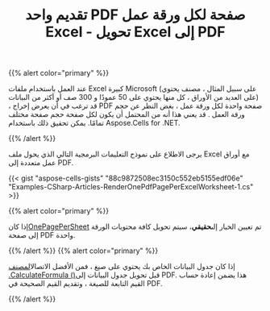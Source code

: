 ﻿---
title: تقديم واحد PDF صفحة لكل ورقة عمل Excel - تحويل Excel إلى PDF
type: docs
weight: 100
url: /ar/net/render-one-pdf-page-per-excel-worksheet-excel-to-pdf-conversion/
---
{{% alert color="primary" %}} 

عند العمل باستخدام ملفات Excel كبيرة Microsoft (على سبيل المثال ، مصنف يحتوي على العديد من الأوراق ، كل منها يحتوي على 50 عمودًا و 300 صف أو أكثر من البيانات) ، قد ترغب في أن يعرض إخراج PDF صفحة واحدة لكل ورقة عمل ، بغض النظر عن حجم ورقة العمل . قد يعني هذا أنه من المحتمل أن يكون لكل صفحة حجم صفحة مختلف تمامًا. يمكن تحقيق ذلك باستخدام Aspose.Cells for .NET.

{{% /alert %}} 

يرجى الاطلاع على نموذج التعليمات البرمجية التالي الذي يحول ملف Excel مع أوراق عمل متعددة إلى PDF.



{{< gist "aspose-cells-gists" "88c9872508ec3150c552eb5155edf06e" "Examples-CSharp-Articles-RenderOnePdfPagePerExcelWorksheet-1.cs" >}}

{{% alert color="primary" %}} 

 إذا كان[OnePagePerSheet](https://reference.aspose.com/cells/net/aspose.cells/pdfsaveoptions/properties/onepagepersheet) تم تعيين الخيار إلى**حقيقي**، سيتم تحويل كافة محتويات الورقة إلى صفحة PDF واحدة.

{{% /alert %}} {{% alert color="primary" %}} 

إذا كان جدول البيانات الخاص بك يحتوي على صيغ ، فمن الأفضل الاتصال[المصنف .CalculateFormula ()](https://reference.aspose.com/cells/net/aspose.cells/workbook/methods/calculateformula)قبل تحويل جدول البيانات إلى PDF. هذا يضمن إعادة حساب القيم التابعة للصيغة ، وتقديم القيم الصحيحة في PDF.

{{% /alert %}}
